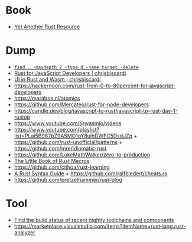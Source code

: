 # Book

- [Yet Another Rust Resource](./yarr)

# Dump

- [`find . -maxdepth 2 -type d -name target -delete`](https://twitter.com/ThePrimeagen/status/1687531550370365447)
- [Rust for JavaScript Developers | chrisbiscardi](https://www.youtube.com/playlist?list=PLWtPciJ1UMuBH4NYU14LTbWQLRlmF9mez)
- [UI in Rust and Wasm | chrisbiscardi](https://www.youtube.com/playlist?list=PLWtPciJ1UMuBpRg1KbXqxE5WOdY9ze37S)
- https://hackernoon.com/rust-from-0-to-80percent-for-javascript-developers
- https://marabos.nl/atomics
- https://github.com/Mercateo/rust-for-node-developers
- https://candle.dev/blog/javascript-to-rust/javascript-to-rust-day-1-rustup
- https://www.youtube.com/@wasmio/videos
- https://www.youtube.com/playlist?list=PLai5B987bZ9A5MO1oY8uihDWFC5DsdJZq + https://github.com/rust-unofficial/patterns + https://github.com/mre/idiomatic-rust
- https://github.com/LukeMathWalker/zero-to-production
- [The Little Book of Rust Macros](https://github.com/Veykril/tlborm)
- https://github.com/ctjhoa/rust-learning
- [A Rust Syntax Guide](https://gist.github.com/brson/9dec4195a88066fa42e6) + https://github.com/ralfbiedert/cheats.rs
- https://github.com/pretzelhammer/rust-blog

# Tool

- [Find the build status of recent nightly toolchains and components](https://rust-lang.github.io/rustup-components-history)
- https://marketplace.visualstudio.com/items?itemName=rust-lang.rust-analyzer

